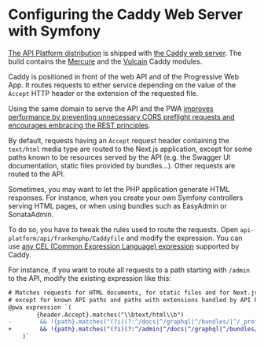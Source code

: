 # Configuring the Caddy Web Server with Symfony

[The API Platform distribution](index.md) is shipped with [the Caddy web server](https://caddyserver.com).
The build contains the [Mercure](../core/mercure.md) and the [Vulcain](https://vulcain.rocks) Caddy modules.

Caddy is positioned in front of the web API and of the Progressive Web App.
It routes requests to either service depending on the value of the `Accept` HTTP header or the extension
of the requested file.

Using the same domain to serve the API and the PWA [improves performance by preventing unnecessary CORS preflight requests
and encourages embracing the REST principles](https://dunglas.fr/2022/01/preventing-cors-preflight-requests-using-content-negotiation/).

By default, requests having an `Accept` request header containing the `text/html` media type are routed to the Next.js application,
except for some paths known to be resources served by the API (e.g. the Swagger UI documentation, static files provided by bundles...).
Other requests are routed to the API.

Sometimes, you may want to let the PHP application generate HTML responses.
For instance, when you create your own Symfony controllers serving HTML pages,
or when using bundles such as EasyAdmin or SonataAdmin.

To do so, you have to tweak the rules used to route the requests.
Open `api-platform/api/frankenphp/Caddyfile` and modify the expression.
You can use [any CEL (Common Expression Language) expression](https://caddyserver.com/docs/caddyfile/matchers#expression) supported by Caddy.

For instance, if you want to route all requests to a path starting with `/admin` to the API, modify the existing expression like this:

```patch
# Matches requests for HTML documents, for static files and for Next.js files,
# except for known API paths and paths with extensions handled by API Platform
@pwa expression `(
        {header.Accept}.matches("\\btext/html\\b")
-        && !{path}.matches("(?i)(?:^/docs|^/graphql|^/bundles/|^/_profiler|^/_wdt|\\.(?:json|html$|csv$|ya?ml$|xml$))")
+        && !{path}.matches("(?i)(?:^/admin|^/docs|^/graphql|^/bundles/|^/_profiler|^/_wdt|\\.(?:json|html$|csv$|ya?ml$|xml$))")
    )`
```
